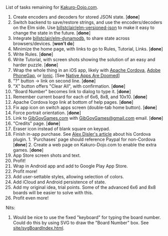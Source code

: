List of tasks remaining for [Kakuro-Dojo.com](https:/Kakuro-Dojo.com/).

1. Create encoders and decoders for stored JSON state. [**done**]
2. Switch backend to save/restore strings, and use the encoders/decoders on the Elm side. Use [billstclair/elm-versioned-json](http://package.elm-lang.org/packages/billstclair/elm-versioned-json/latest) to make it easy to change the state in the future. [**done**]
3. Integrate [billstclair/elm-dynamodb](http://package.elm-lang.org/packages/billstclair/elm-dynamodb/latest), to share state across browsers/devices. [**won't do**]
4. Minimize the home page, with links to go to Rules, Tutorial, Links. [**done**]
5. Write Rules. [**done**]
6. Write Tutorial, with screen shots showing the solution of an easy and harder puzzle. [**done**]
7. Wrap the whole thing in an iOS app, likely with [Apache Cordova](https://cordova.apache.org/), [Adobe PhoneGap](http://phonegap.com/), or [Ionic](http://ionicframework.com/). [See [Native Apps Are Doomed](https://medium.com/javascript-scene/native-apps-are-doomed-ac397148a2c0#.48qr70u0a)]
  1. "?" button -> link on second line. [**done**]
  2. "X" button offers "Clear All", with confirmation. [**done**]
  3. "Board Number" becomes link to dialog to type it. [**done**]
  4. Remember current board for each of 6x6, 8x8, and 10x10. [**done**]
  5. Apache Cordova logo link at bottom of help pages. [**done**]
  6. Fix app icon on switch apps screen (double-tab home button). [**done**]
  7. Force portrait orientation. [**done**]
  8. Link to [GibGoyGames.com](https://GibGoyGames.com/) with GibGoyGames@gmail.com email. [**done**]
  9. "Credits" page. [**done**]
  10. Eraser icon instead of blank square on keypad.
  11. Finish in-app purchase. See [Alex Disler's article](https://alexdisler.com/2016/02/29/in-app-purchases-ionic-cordova/) about his Cordova plugin.
    1. 'Purchases' page should reference Paypal for non-Cordova [**done**]
    2. Create a web page on Kakuro-Dojo.com to enable the extra games. [**done**]
  12. App Store screen shots and text.
8. Profit!
9. Wrap in Android app and add to Google Play App Store.
10. Profit more!
11. Add user-settable styles, allowing selection of colors.
12. Add iCloud and Android persistence of state.
13. Add my original idea, trial points. Some of the advanced 6x6 and 8x8 boards will be easier to solve with this.
14. Profit even more!

Nits:

1. Would be nice to use the fixed "keyboard" for typing the board number. Could do this by using SVG to draw the "Board Number" box. See [site/svgBoardIndex.html](site/svgBoardIndex.html).
